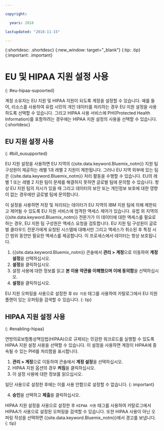 ```yaml
---

copyright:

  years: 2018

lastupdated: "2018-11-15" 

---
```


{:shortdesc: .shortdesc}
{:new_window: target="_blank"}
{:tip: .tip}
{:important: .important}


# EU 및 HIPAA 지원 설정 사용
{: #eu-hipaa-supoorted}

계정 소유자는 EU 지원 및 HIPAA 지원이 되도록 계정을 설정할 수 있습니다. 예를 들어, 리소스를 사용하여 유럽 시민의 개인 데이터를 처리하는 경우 EU 지원 설정을 사용하도록 선택할 수 있습니다. 그리고 HIPAA 사용 서비스에 PHI(Protected Health Information)를 포함하려는 경우에는 HIPAA 지원 설정의 사용을 선택할 수 있습니다.
{:shortdesc}


## EU 지원 설정 사용
{: #bill_eusupported}

EU 지원 설정을 사용하면 EU 지역의 {{site.data.keyword.Bluemix_notm}} 지원 팀 구성원이 제공하는 레벨 1과 레벨 2 지원이 제한됩니다. 그러나 EU 지역 외부에 있는 팀은 {{site.data.keyword.Bluemix_notm}} 처리 활동을 수행할 수 있습니다. EU의 레벨 1 또는 레벨 2 지원 팀이 문제를 해결하지 못하면 글로벌 팀에 문의할 수 있습니다. 항상 EU 지원 팀의 지시가 있을 때 그리고 데이터의 보안 또는 개인정보 보호에 대한 영향이 없는 경우에만 글로벌 팀에 문의합니다.

이 설정을 사용하면 저장 및 처리되는 데이터가 EU 지역의 IBM 지원 팀에 의해 제한되고 제어될 수 있도록 EU 지원 서비스에 엄격한 액세스 제어가 있습니다. 유럽 외 지역의 {{site.data.keyword.Bluemix_notm}} 전문가가 이 데이터에 대한 액세스를 필요로 하는 경우, EU 지원 팀 구성원은 액세스 요청을 검토합니다. EU 지원 팀 구성원이 글로벌 클라우드 전문가에게 요청된 시스템에 대해서만 그리고 액세스가 취소된 후 특정 시간 범위 동안만 필요한 액세스를 제공합니다. 이 프로세스에서 데이터는 항상 보호됩니다.

  1. {{site.data.keyword.Bluemix_notm}} 콘솔에서 **관리 > 계정**으로 이동하여 **계정 설정**을 선택하십시오. 
  2. **설정**을 클릭하십시오.
  3. 설정 사용에 대한 정보를 읽고 **본 이용 약관을 이해했으며 이에 동의함**을 선택하십시오. 
  4. **설정**을 클릭하십시오.

  EU 지원 오퍼링을 사용으로 설정한 후 `EU 지원` 태그를 사용하여 카탈로그에서 EU 지원 플랜이 있는 오퍼링을 검색할 수 있습니다. 
  {: tip}


## HIPAA 지원 설정 사용
{: #enabling-hipaa}

연방의료보험통상책임법(HIPAA)으로 규제되는 민감한 워크로드를 실행할 수 있도록 HIPAA 지원 설정 사용을 선택할 수 있습니다. 이 설정을 사용하면 계정이 HIPAA에 종속될 수 있는 PHI를 처리함을 표시합니다.  

1. **관리 > 계정**으로 이동하여 콘솔에서 **계정 설정**을 선택하십시오. 
2. HIPAA 지원 옵션의 경우 **켜짐**을 클릭하십시오.  
3. 이 설정 사용에 대한 정보를 읽으십시오. 

  일단 사용으로 설정한 후에는 이를 사용 안함으로 설정할 수 없습니다.
  {: important}
   
4. **승인**을 선택하고 **제출**을 클릭하십시오.  

  HIPAA 지원 설정을 사용으로 설정한 후 `HIPAA 사용` 태그를 사용하여 카탈로그에서 HIPAA가 사용으로 설정된 오퍼링을 검색할 수 있습니다. 또한 HIPAA 사용이 아닌 오퍼링 작성을 선택하면 {{site.data.keyword.Bluemix_notm}}에서 경고를 보냅니다.
  {: tip}
